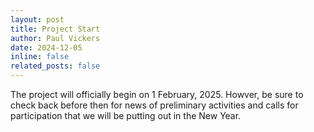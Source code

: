 ```yaml
---
layout: post
title: Project Start
author: Paul Vickers
date: 2024-12-05
inline: false
related_posts: false
---
```


The project will officially begin on 1 February, 2025. Howver, be sure to check back before then for news of preliminary activities and calls for participation that we will be putting out in the New Year.